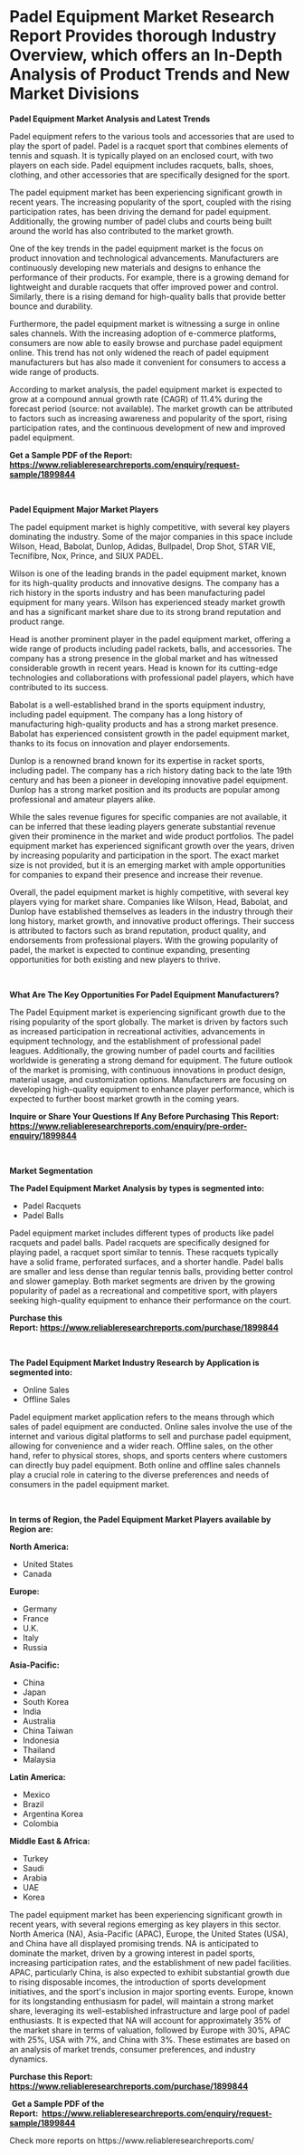 <p><h1>Padel Equipment Market Research Report Provides thorough Industry Overview, which offers an In-Depth Analysis of Product Trends and New Market Divisions</h1></p><p><strong>Padel Equipment Market Analysis and Latest Trends</strong></p>
<p><p>Padel equipment refers to the various tools and accessories that are used to play the sport of padel. Padel is a racquet sport that combines elements of tennis and squash. It is typically played on an enclosed court, with two players on each side. Padel equipment includes racquets, balls, shoes, clothing, and other accessories that are specifically designed for the sport.</p><p>The padel equipment market has been experiencing significant growth in recent years. The increasing popularity of the sport, coupled with the rising participation rates, has been driving the demand for padel equipment. Additionally, the growing number of padel clubs and courts being built around the world has also contributed to the market growth.</p><p>One of the key trends in the padel equipment market is the focus on product innovation and technological advancements. Manufacturers are continuously developing new materials and designs to enhance the performance of their products. For example, there is a growing demand for lightweight and durable racquets that offer improved power and control. Similarly, there is a rising demand for high-quality balls that provide better bounce and durability.</p><p>Furthermore, the padel equipment market is witnessing a surge in online sales channels. With the increasing adoption of e-commerce platforms, consumers are now able to easily browse and purchase padel equipment online. This trend has not only widened the reach of padel equipment manufacturers but has also made it convenient for consumers to access a wide range of products.</p><p>According to market analysis, the padel equipment market is expected to grow at a compound annual growth rate (CAGR) of 11.4% during the forecast period (source: not available). The market growth can be attributed to factors such as increasing awareness and popularity of the sport, rising participation rates, and the continuous development of new and improved padel equipment.</p></p>
<p><strong>Get a Sample PDF of the Report:&nbsp; <a href="https://www.reliableresearchreports.com/enquiry/request-sample/1899844">https://www.reliableresearchreports.com/enquiry/request-sample/1899844</a></strong></p>
<p>&nbsp;</p>
<p><strong>Padel Equipment Major Market Players</strong></p>
<p><p>The padel equipment market is highly competitive, with several key players dominating the industry. Some of the major companies in this space include Wilson, Head, Babolat, Dunlop, Adidas, Bullpadel, Drop Shot, STAR VIE, Tecnifibre, Nox, Prince, and SIUX PADEL.</p><p>Wilson is one of the leading brands in the padel equipment market, known for its high-quality products and innovative designs. The company has a rich history in the sports industry and has been manufacturing padel equipment for many years. Wilson has experienced steady market growth and has a significant market share due to its strong brand reputation and product range.</p><p>Head is another prominent player in the padel equipment market, offering a wide range of products including padel rackets, balls, and accessories. The company has a strong presence in the global market and has witnessed considerable growth in recent years. Head is known for its cutting-edge technologies and collaborations with professional padel players, which have contributed to its success.</p><p>Babolat is a well-established brand in the sports equipment industry, including padel equipment. The company has a long history of manufacturing high-quality products and has a strong market presence. Babolat has experienced consistent growth in the padel equipment market, thanks to its focus on innovation and player endorsements.</p><p>Dunlop is a renowned brand known for its expertise in racket sports, including padel. The company has a rich history dating back to the late 19th century and has been a pioneer in developing innovative padel equipment. Dunlop has a strong market position and its products are popular among professional and amateur players alike.</p><p>While the sales revenue figures for specific companies are not available, it can be inferred that these leading players generate substantial revenue given their prominence in the market and wide product portfolios. The padel equipment market has experienced significant growth over the years, driven by increasing popularity and participation in the sport. The exact market size is not provided, but it is an emerging market with ample opportunities for companies to expand their presence and increase their revenue.</p><p>Overall, the padel equipment market is highly competitive, with several key players vying for market share. Companies like Wilson, Head, Babolat, and Dunlop have established themselves as leaders in the industry through their long history, market growth, and innovative product offerings. Their success is attributed to factors such as brand reputation, product quality, and endorsements from professional players. With the growing popularity of padel, the market is expected to continue expanding, presenting opportunities for both existing and new players to thrive.</p></p>
<p>&nbsp;</p>
<p><strong>What Are The Key Opportunities For Padel Equipment Manufacturers?</strong></p>
<p><p>The Padel Equipment market is experiencing significant growth due to the rising popularity of the sport globally. The market is driven by factors such as increased participation in recreational activities, advancements in equipment technology, and the establishment of professional padel leagues. Additionally, the growing number of padel courts and facilities worldwide is generating a strong demand for equipment. The future outlook of the market is promising, with continuous innovations in product design, material usage, and customization options. Manufacturers are focusing on developing high-quality equipment to enhance player performance, which is expected to further boost market growth in the coming years.</p></p>
<p><strong>Inquire or Share Your Questions If Any Before Purchasing This Report: <a href="https://www.reliableresearchreports.com/enquiry/pre-order-enquiry/1899844">https://www.reliableresearchreports.com/enquiry/pre-order-enquiry/1899844</a></strong></p>
<p>&nbsp;</p>
<p><strong>Market Segmentation</strong></p>
<p><strong>The Padel Equipment Market Analysis by types is segmented into:</strong></p>
<p><ul><li>Padel Racquets</li><li>Padel Balls</li></ul></p>
<p><p>Padel equipment market includes different types of products like padel racquets and padel balls. Padel racquets are specifically designed for playing padel, a racquet sport similar to tennis. These racquets typically have a solid frame, perforated surfaces, and a shorter handle. Padel balls are smaller and less dense than regular tennis balls, providing better control and slower gameplay. Both market segments are driven by the growing popularity of padel as a recreational and competitive sport, with players seeking high-quality equipment to enhance their performance on the court.</p></p>
<p><strong>Purchase this Report:&nbsp;<a href="https://www.reliableresearchreports.com/purchase/1899844">https://www.reliableresearchreports.com/purchase/1899844</a></strong></p>
<p>&nbsp;</p>
<p><strong>The Padel Equipment Market Industry Research by Application is segmented into:</strong></p>
<p><ul><li>Online Sales</li><li>Offline Sales</li></ul></p>
<p><p>Padel equipment market application refers to the means through which sales of padel equipment are conducted. Online sales involve the use of the internet and various digital platforms to sell and purchase padel equipment, allowing for convenience and a wider reach. Offline sales, on the other hand, refer to physical stores, shops, and sports centers where customers can directly buy padel equipment. Both online and offline sales channels play a crucial role in catering to the diverse preferences and needs of consumers in the padel equipment market.</p></p>
<p>&nbsp;</p>
<p><strong>In terms of Region, the Padel Equipment Market Players available by Region are:</strong></p>
<p>
    <p> <strong> North America: </strong>
        <ul>
            <li>United States</li>
            <li>Canada</li>
        </ul>
        </p> 
    <p> <strong> Europe: </strong>
        <ul>
            <li>Germany</li>
            <li>France</li>
            <li>U.K.</li>
            <li>Italy</li>
            <li>Russia</li>
        </ul>
        </p> 
    <p> <strong> Asia-Pacific: </strong>
        <ul>
            <li>China</li>
            <li>Japan</li>
            <li>South Korea</li>
            <li>India</li>
            <li>Australia</li>
            <li>China Taiwan</li>
            <li>Indonesia</li>
            <li>Thailand</li>
            <li>Malaysia</li>
        </ul>
        </p> 
    <p> <strong> Latin America: </strong>
        <ul>
            <li>Mexico</li>
            <li>Brazil</li>
            <li>Argentina Korea</li>
            <li>Colombia</li>
        </ul>
        </p> 
    <p> <strong> Middle East & Africa: </strong>
        <ul>
            <li>Turkey</li>
            <li>Saudi</li>
            <li>Arabia</li>
            <li>UAE</li>
            <li>Korea</li>
        </ul>
    </p>
    </p>
<p><p>The padel equipment market has been experiencing significant growth in recent years, with several regions emerging as key players in this sector. North America (NA), Asia-Pacific (APAC), Europe, the United States (USA), and China have all displayed promising trends. NA is anticipated to dominate the market, driven by a growing interest in padel sports, increasing participation rates, and the establishment of new padel facilities. APAC, particularly China, is also expected to exhibit substantial growth due to rising disposable incomes, the introduction of sports development initiatives, and the sport's inclusion in major sporting events. Europe, known for its longstanding enthusiasm for padel, will maintain a strong market share, leveraging its well-established infrastructure and large pool of padel enthusiasts. It is expected that NA will account for approximately 35% of the market share in terms of valuation, followed by Europe with 30%, APAC with 25%, USA with 7%, and China with 3%. These estimates are based on an analysis of market trends, consumer preferences, and industry dynamics.</p></p>
<p><strong>Purchase this Report: <a href="https://www.reliableresearchreports.com/purchase/1899844">https://www.reliableresearchreports.com/purchase/1899844</a></strong></p>
<p>&nbsp;<strong>Get a Sample PDF of the Report:&nbsp;&nbsp;<a href="https://www.reliableresearchreports.com/enquiry/request-sample/1899844">https://www.reliableresearchreports.com/enquiry/request-sample/1899844</a></strong></p>
<p><strong></strong></p>
<p>Check more reports on https://www.reliableresearchreports.com/</p>